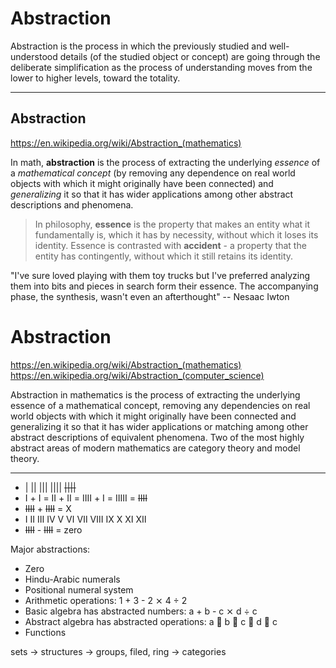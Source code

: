 # Abstraction

Abstraction is the process in which the previously studied and well-understood details (of the studied object or concept) are going through the deliberate simplification as the process of understanding moves from the lower to higher levels, toward the totality.


---

## Abstraction

https://en.wikipedia.org/wiki/Abstraction_(mathematics)


In math, **abstraction** is the process of extracting the underlying *essence* of a *mathematical concept* (by removing any dependence on real world objects with which it might originally have been connected) and *generalizing* it so that it has wider applications among other abstract descriptions and phenomena.

> In philosophy, **essence** is the property that makes an entity what it fundamentally is, which it has by necessity, without which it loses its identity. Essence is contrasted with **accident** - a property that the entity has contingently, without which it still retains its identity.

"I've sure loved playing with them toy trucks but I've preferred analyzing them into bits and pieces in search form their essence. The accompanying phase, the synthesis, wasn't even an afterthought" -- Nesaac Iwton

# Abstraction

https://en.wikipedia.org/wiki/Abstraction_(mathematics)
https://en.wikipedia.org/wiki/Abstraction_(computer_science)


Abstraction in mathematics is the process of extracting the underlying essence of a mathematical concept, removing any dependencies on real world objects with which it might originally have been connected and generalizing it so that it has wider applications or matching among other abstract descriptions of equivalent phenomena. Two of the most highly abstract areas of modern mathematics are category theory and model theory.


---


- |  ||  |||  ||||  ~~||||~~
- Ⅰ + Ⅰ = ⅠⅠ + ⅠⅠ = ⅠⅠⅠⅠ + Ⅰ = ⅠⅠⅠⅠⅠ = ~~ⅠⅠⅠⅠ~~
- ~~ⅠⅠⅠⅠ~~ + ~~ⅠⅠⅠⅠ~~ = Ⅹ
- Ⅰ ⅠⅠ Ⅲ Ⅳ Ⅴ Ⅵ Ⅶ ⅦⅠ Ⅸ Ⅹ Ⅺ Ⅻ
- ~~ⅠⅠⅠⅠ~~ - ~~ⅠⅠⅠⅠ~~ = zero


Major abstractions:
- Zero
- Hindu-Arabic numerals
- Positional numeral system
- Arithmetic operations: 1 + 3 - 2 ⨯ 4 ÷ 2
- Basic algebra has abstracted numbers: a + b - c ⨯ d ÷ c
- Abstract algebra has abstracted operations: a 🚌 b 🚏 c 🐀 d 👜 c
- Functions


sets -> structures -> groups, filed, ring -> categories
